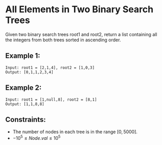 # All Elements in Two Binary Search Trees

Given two binary search trees root1 and root2, return a list containing all  
the integers from both trees sorted in ascending order.

 

## Example 1:

    Input: root1 = [2,1,4], root2 = [1,0,3]
    Output: [0,1,1,2,3,4]

## Example 2:

    Input: root1 = [1,null,8], root2 = [8,1]
    Output: [1,1,8,8]

 

## Constraints:

* The number of nodes in each tree is in the range $[0, 5000]$.
* $-10^5 \le Node.val \le 10^5$

